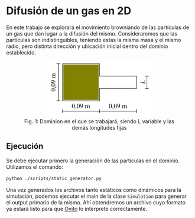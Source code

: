 # Difusión de un gas en 2D

En este trabajo se explorará el movimiento browniando de las partículas
de un gas que dan lugar a la difusión del mismo. Consideraremos que las
partículas son indistinguibles, teniendo estas la misma masa y el mismo
radio, pero distinta dirección y ubicación inicial dentro del dominio
establecido.

<figure style="text-align: center; max-width: 100%">
    <img src="docs/domain.png" alt="Fig. 1: Working domain"/>
    <figcaption>Fig. 1: Dominion en el que se trabajará, siendo L variable
y las demás longitudes fijas</figcaption>
</figure>

## Ejecución
Se debe ejecutar primero la generación de las partículas en el dominio.
Utilizamos el comando:

```bash
python ./scripts/static_generator.py
```

Una vez generados los archivos tanto estáticos como dinámicos para la
simulación, podemos ejecutar el main de la clase `Simulation` para
generar el output primario de la misma. Ahí obtendremos un archivo cuyo
formato ya estará listo para que [Ovito](https://www.ovito.org/windows-downloads/)
lo interprete correctamente.